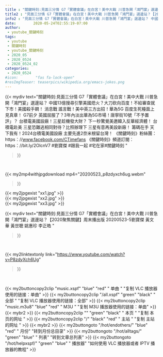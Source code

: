 ```yaml
---
title : "關鍵時刻:見面三分情 G7「實體會議」在白宮！美中大戰 川普急開「鴻門宴」選邊站？【2020聚焦關鍵】周末播出版 20200523-5劉寶傑 黃文華 黃世聰 姚惠珍 李正皓 "
title2 : "見面三分情 G7「實體會議」在白宮！美中大戰 川普急開「鴻門宴」選邊站？【2020聚焦關鍵】周末播出版 20200523-5劉寶傑 黃文華 黃世聰 姚惠珍 李正皓 "
info2 : "見面三分情 G7「實體會議」在白宮！美中大戰 川普急開「鴻門宴」選邊站？ 中國13億搜尋引擎美國熄火？大刀砍向百度！不給審查就下市！美國殺手鐧！ 消息戰 謠言戰！美中英三方出招！華為5G 百度生死檯面上見真章！ G7前夕 英國屈服了？3年內淡出華為5G市場！唐寧街10號「不予置評」？ 台積電美國設廠！三星趁機發大財？ 下一秒驚覺美邀韓入反華經濟體！ 台積電赴美 三星恐難逃相同對待？比照辦理下 三星有意再美設新廠！ 籌碼在手 天下我有！2024台積電美國設廠 主要先進2奈米根留台灣！  《關鍵時刻》粉絲團：https：//www.facebook.com/CTimefans 《關鍵時刻》頻道訂閱：https：//bit.ly/2OlcnV7 #劉寶傑  #跟我一起 #宅在家#關鍵時刻 "
date:        2020-05-24T02:55:19-07:00
author:
 - youtube_關鍵時刻
tags:
 - youtube
 - 關鍵時刻
 - youtube_關鍵時刻
 - 2020_05
 - 2020_0524
 - 2020_0524_02
categories:
 - 2020_0524
#icon:        "fas fa-lock-open"
#resImgTeaser: teaserpics/wikipedia.org/emacs-jokes.png
---
```


{{< mydiv text="關鍵時刻:見面三分情 G7「實體會議」在白宮！美中大戰 川普急開「鴻門宴」選邊站？ 中國13億搜尋引擎美國熄火？大刀砍向百度！不給審查就下市！美國殺手鐧！ 消息戰 謠言戰！美中英三方出招！華為5G 百度生死檯面上見真章！ G7前夕 英國屈服了？3年內淡出華為5G市場！唐寧街10號「不予置評」？ 台積電美國設廠！三星趁機發大財？ 下一秒驚覺美邀韓入反華經濟體！ 台積電赴美 三星恐難逃相同對待？比照辦理下 三星有意再美設新廠！ 籌碼在手 天下我有！2024台積電美國設廠 主要先進2奈米根留台灣！  《關鍵時刻》粉絲團：https：//www.facebook.com/CTimefans 《關鍵時刻》頻道訂閱：https：//bit.ly/2OlcnV7 #劉寶傑  #跟我一起 #宅在家#關鍵時刻 "
>}}
<br>


{{< my2mp4withjpgdownload mp4="20200523_p8zdyxch6ug.webm"
>}}

{{< my2jpgexist "xx1.jpg" >}}<br>
{{< my2jpgexist "xx2.jpg" >}}<br>
{{< my2jpgexist "xx3.jpg" >}}<br>



{{< mydiv text="關鍵時刻:見面三分情 G7「實體會議」在白宮！美中大戰 川普急開「鴻門宴」選邊站？【2020聚焦關鍵】周末播出版 20200523-5劉寶傑 黃文華 黃世聰 姚惠珍 李正皓 "
>}}
<br>

{{< my2linktextonly link="https://www.youtube.com/watch?v=P8zdyXch6Ug"
>}}


<br>

{{< my2buttoncopy2clip "music.xspf"        "blue"   "red"    " 单曲 "  "复制 VLC 播放器使用的链接：单曲" >}} {{< my2buttoncopy2clip "/all.xspf"         "green"  "black"  " 全部 "  "复制 VLC 播放器使用的链接：全部" >}} {{< my2buttoncopy2clip "music.m3u8"        "blue"   "red"    " M3U  "    "复制 M3U 播放器使用的链接：单曲" >}} {{< mybr2 >}} {{< my2buttoncopy2clip ""                  "green"  "black"  " 本页 "    "复制 本页的网址 " >}} {{< my2buttoncopy2clip "/"                 "black"  "red"    " 主站 "    "复制 主站的网址 " >}} {{< mybr2 >}} {{< my2buttongoto      "/hot/endothers/"   "blue"   "red"    " 月份"   "转到月份总目录" >}} {{< my2buttongoto      "/hot/alltags/"     "green"  "blue"   " 列表"   "转到文章总列表" >}} {{< my2buttongoto      "/hot/helpxspf/"    "green"  "blue"   " 播放器" "如何使用 VLC 播放器或者 IPTV 播放器的教程" >}} 
